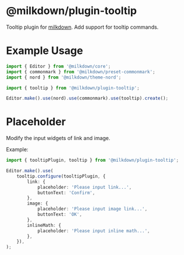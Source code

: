 # @milkdown/plugin-tooltip

Tooltip plugin for [milkdown](https://saul-mirone.github.io/milkdown/).
Add support for tooltip commands.

# Example Usage

```typescript
import { Editor } from '@milkdown/core';
import { commonmark } from '@milkdown/preset-commonmark';
import { nord } from '@milkdown/theme-nord';

import { tooltip } from '@milkdown/plugin-tooltip';

Editor.make().use(nord).use(commonmark).use(tooltip).create();
```

# Placeholder

Modify the input widgets of link and image.

Example:

```typescript
import { tooltipPlugin, tooltip } from '@milkdown/plugin-tooltip';

Editor.make().use(
    tooltip.configure(tooltipPlugin, {
        link: {
            placeholder: 'Please input link...',
            buttonText: 'Confirm',
        },
        image: {
            placeholder: 'Please input image link...',
            buttonText: 'OK',
        },
        inlineMath: {
            placeholder: 'Please input inline math...',
        },
    }),
);
```
